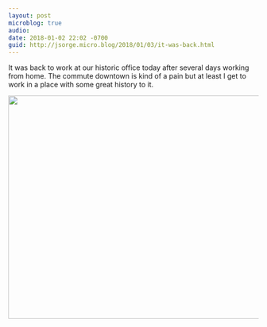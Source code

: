 ```yaml
---
layout: post
microblog: true
audio: 
date: 2018-01-02 22:02 -0700
guid: http://jsorge.micro.blog/2018/01/03/it-was-back.html
---
```

It was back to work at our historic office today after several days working from home. The commute downtown is kind of a pain but at least I get to work in a place with some great history to it.

<img src="http://mb.jsorge.net/uploads/2018/7cd269a226.jpg" width="600" height="450" />
